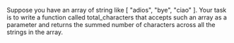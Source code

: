 Suppose you have an array of string like [ "adios", "bye", "ciao" ]. Your task is to write a function called
total_characters that accepts such an array as a parameter and returns the summed number of characters across all the
strings in the array.